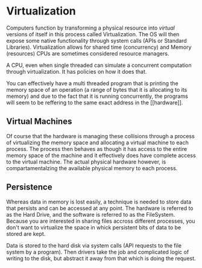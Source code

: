 # Virtualization

Computers function by transforming a physical resource into *virtual*
versions of itself in this process called Virtualization. The OS will
then expose some native functionality through system calls (APIs or
Standard Libraries). Virtualization allows for shared time (concurrency)
and Memory (resources) CPUs are sometimes considered resource managers.

A CPU, even when single threaded can simulate a concurrent computation
through virtualization. It has policies on how it does that.

You can effectively have a multi threaded program that is printing the 
memory space of an operation (a range of bytes that it is allocating to 
its memory) and due to the fact that it is running concurrently, the 
programs will seem to be reffering to the same exact address in the [[hardware]].

## Virtual Machines

Of course that the hardware is managing these collisions through a process
of virtualizing the memory space and allocating a virtual machine to each process. The process then behaves as though it has access to the entire memory space of the machine and it effectively does have complete access to the virtual machine. The actual physical hardware however, is compartamentalzing the available physical memory to each process.

## Persistence

Whereas data in memory is lost easily, a technique is needed to store
data that persists and can be accessed at any point. The hardware is
referred to as the Hard Drive, and the software is referred to as the
FileSystem. Because you are interested in sharing files accross different
processes, you don't want to virtualize the space in whick persistent
bits of data to be stored are kept.

Data is stored to the hard disk via system calls (API requests to the
file system by a program). Then drivers take the job and complicated
logic of writing to the disk, but abstract it away from that which is doing
the request. 
